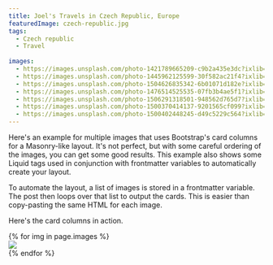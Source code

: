 ```yaml
---
title: Joel's Travels in Czech Republic, Europe
featuredImage: czech-republic.jpg
tags:
  - Czech republic
  - Travel
  
images:
  - https://images.unsplash.com/photo-1421789665209-c9b2a435e3dc?ixlib=rb-0.3.5&ixid=eyJhcHBfaWQiOjEyMDd9&s=5b1016b885e7438c4633109d77368d4d&auto=format&fit=crop&w=1651&q=80
  - https://images.unsplash.com/photo-1445962125599-30f582ac21f4?ixlib=rb-0.3.5&ixid=eyJhcHBfaWQiOjEyMDd9&s=38c096c472ba616dc4e8e76a8069c97a&auto=format&fit=crop&w=668&q=80
  - https://images.unsplash.com/photo-1504626835342-6b01071d182e?ixlib=rb-0.3.5&ixid=eyJhcHBfaWQiOjEyMDd9&s=975855d515c9d56352ee3bfe74287f2b&auto=format&fit=crop&w=1651&q=80
  - https://images.unsplash.com/photo-1476514525535-07fb3b4ae5f1?ixlib=rb-0.3.5&ixid=eyJhcHBfaWQiOjEyMDd9&s=468a8c18f5d811cf03c654b653b5089e&auto=format&fit=crop&w=1650&q=80
  - https://images.unsplash.com/photo-1506291318501-948562d765d7?ixlib=rb-0.3.5&ixid=eyJhcHBfaWQiOjEyMDd9&s=71ad8e3b7b4bd210182ed5e5c024903b&auto=format&fit=crop&w=1650&q=80
  - https://images.unsplash.com/photo-1500370414137-9201565cf099?ixlib=rb-0.3.5&ixid=eyJhcHBfaWQiOjEyMDd9&s=95e700b9e28eb7ed7b5769c823741126&auto=format&fit=crop&w=668&q=80
  - https://images.unsplash.com/photo-1500402448245-d49c5229c564?ixlib=rb-0.3.5&ixid=eyJhcHBfaWQiOjEyMDd9&s=f19c590b253f803a7f9b643c59017160&auto=format&fit=crop&w=1650&q=80
---
```


Here's an example for multiple images that uses Bootstrap's card columns for a Masonry-like layout. It's not perfect, but with some careful ordering of the images, you can get some good results. This example also shows some Liquid tags used in conjunction with frontmatter variables to automatically create your layout.

<!--more-->

To automate the layout, a list of images is stored in a frontmatter variable. The post then loops over that list to output the cards. This is easier than copy-pasting the same HTML for each image.

Here's the card columns in action.

<div class="card-columns">
    {% for img in page.images %}
    <div class="card">
        <img class="card-img-top" src="{{ img }}" />
    </div>
    {% endfor %}
</div>
